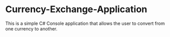 # Currency-Exchange-Application

This is a simple C# Console application that allows the user to convert from one currency to another. 
